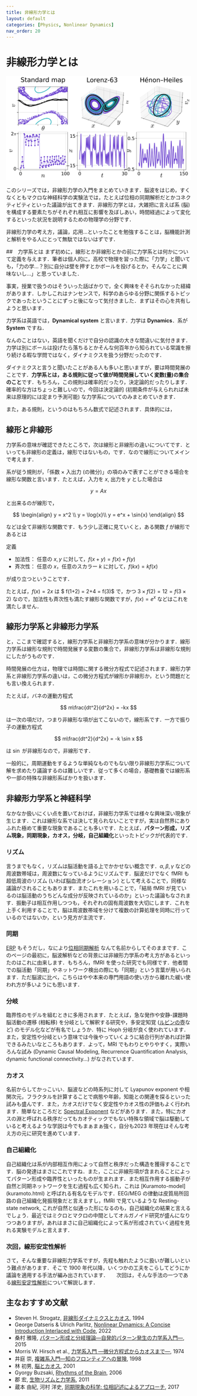 ```yaml
---
title: 非線形力学とは
layout: default
categories: [Physics, Nonlinear Dynamics]
nav_order: 20
---
```


# 非線形力学とは
<center><img src="../figures/1-1.png"></center>

このシリーズでは，非線形力学の入門をまとめていきます．脳波をはじめ，すくなくともマクロな神経科学の実験法では，たとえば位相の同期解析だとかコネクティビティといった議論が出てきます．非線形力学とは，大雑把に言えば系 (脳) を構成する要素たちがそれぞれ相互に影響を及ぼしあい，時間経過によって変化するといった状況を説明するための物理学の分野です．

非線形力学の考え方，議論，応用...といったことを勉強することは，脳機能計測と解析をやる人にとって無駄ではないはずです．

##　力学系とは
まず初めに，線形とか非線形とかの前に力学系とは何かについて定義を与えます．筆者は個人的に，高校で物理を習った際に「力学」と聞いても，「力の学...？別に自分は壁を押すとかボールを投げるとか，そんなことに興味ないし...」と思っていました．

事実，授業で扱うのはそういった話ばかりで，全く興味をそそられなかった経緯があります．しかしこれはナンセンスで，科学のあらゆる分野に関係するトピックであったということにずっと後になって気付きました．まずはその心を共有しようと思います．

力学系は英語では，**Dynamical system** と言います．力学は **Dynamics**．系が **System** ですね．

なんのことはない，英語を聞くだけで自分の認識の大きな間違いに気付きます．力学は別にボールは投げたら落ちるとかそんな何百年から知られている常識を擦り続ける暇な学問ではなく，ダイナミクスを扱う分野だったのです．

ダイナミクスと言うと聞いたことがある人も多いと思いますが，要は時間発展のことです．**力学系とは，ある規則に従って値が時間発展していく変数(量)の集合のこと**です．もちろん，この規則は確率的だったり，決定論的だったりします．確率的な方はちょっと難しいので，今回は決定論的 (初期条件が与えられれば未来は原理的には定まり予測可能) な力学系についてのみまとめていきます．

また，ある規則，というのはもちろん数式で記述されます．具体的には，

## 線形と非線形
力学系の意味が確認できたところで，次は線形と非線形の違いについてです．といっても非線形の定義は，線形ではないもの，です．なので線形についてメインで考えます．

系が従う規則が，「係数 $×$ 入出力 (の微分)」の項のみで表すことができる場合を線形な関数と言います．たとえば，入力を $x$, 出力を $y$ とした場合は

$$
y = Ax
$$

と出来るのが線形で，

$$
\begin{align}
y = x^2 \\
y = \log{x}\\
y = e^x + \sin{x}
\end{align}
$$

などは全て非線形な関数です．もう少し正確に見ていくと，ある関数 $f$ が線形であるとは

<div class="box" markdown="1">
<div class="title">定義</div>

- 加法性： 任意の $x,y$ に対して，$f(x+y) = f(x) + f(y)$
- 斉次性： 任意の $x$，任意のスカラー $k$ に対して，$f(kx) = kf(x)$
</div>

が成り立つということです．

たとえば，$f(x) = 2x$ は $ f(1+2) = 2+4 = f(3)$ で，かつ $3\times f(2) = 12 = f(3\times 2)$ なので，加法性も斉次性も満たす線形な関数ですが，$f(x) = e^x$ などはこれを満たしません．

## 線形力学系と非線形力学系
と，ここまで確認すると，線形力学系と非線形力学系の意味が分かります．線形力学系は線形な規則で時間発展する変数の集合で，非線形力学系は非線形な規則にしたがうものです．

時間発展の仕方は，物理では時間に関する微分方程式で記述されます．線形力学系と非線形力学系の違いは，この微分方程式が線形か非線形か，という問題だとも言い換えられます．

たとえば，バネの運動方程式

$$
m\frac{dt^2}{d^2x} = -kx
$$

は一次の項だけ，つまり非線形な項が出てこないので，線形系です．一方で振り子の運動方程式

$$
m\frac{dt^2}{d^2x} = -k \sin x
$$

は $\sin$ が非線形なので，非線形です．

一般的に，周期運動をするような単純なものでもない限り非線形力学系について解を求めたり議論するのは難しいです．従って多くの場合，基礎教養では線形系や一部の特殊な非線形系ばかりを扱います．




## 非線形力学系と神経科学
なかなか扱いにくい点を置いておけば，非線形力学系では様々な興味深い現象が生じます．これは線形な系では決して見られないことですが，実は自然界にありふれた極めて重要な現象であることも多いです．たとえば，**パターン形成，リズム現象，同期現象，カオス，分岐，自己組織化**といったトピックが代表的です．


### リズム
言うまでもなく，リズムは脳活動を語る上でかかせない概念です．$\alpha, \beta, \gamma$ などの周波数帯域は，周波数になっているようにリズムです．脳波だけでなく fMRI も超低周波のリズム (いわば脳血流オシレーション) として考えることで，同様な議論がされることもあります．またこれを用いることで，「結局 fMRI が見ているのは脳活動のうちどんな成分が反映されているのか」といった議論もなされます．振動子は相互作用しつつも，それぞれの固有周波数を大切にします．これを上手く利用することで，脳は周波数帯域を分けて複数の計算処理を同時に行っているのではないか，という見方が主流です．

### 同期
[ERP](../../Analysis/Methods/erp.html) もそうだし，なにより[位相同期解析](../../Math/Analysis/phase_analysis.thml) なんて名前からしてそのままです．このページの最初に，脳波解析などの背景には非線形力学系の考え方があるといったのはこれに由来します．もちろん，fMRI を使った研究でも同様です．他者間での脳活動「同期」やネットワーク検出の際にも「同期」という言葉が用いられます．ただ脳波に比べ，こちらはやや本来の専門用語の使い方から離れた緩い使われ方が多いようにも思います．

### 分岐
臨界性のモデルを組むときに多用されます．たとえば，急な発作や安静-課題時脳活動の遷移 (相転移) を分岐として解釈する研究や，多安定知覚 ([ルビンの壺](https://ja.wikipedia.org/wiki/%E3%83%AB%E3%83%93%E3%83%B3%E3%81%AE%E5%A3%BA)など) のモデル化などが有名でしょうか．特に Hoph 分岐が良く使われています．また，安定性や分岐という意味では今後やっていくように結合行列があれば計算できるみたいなところもあります．よって，MRI でもわりとやりやすく，実際いろんな試み (Dynamic Causal Modeling, Recurrence Quantification Analysis, dynamic functional connectivity...) がなされています．

### カオス
名前からしてかっこいい．脳波などの時系列に対して Lyapunov exponent や相関次元，フラクタルを計算することで病態や年齢，知能との関連を探るといった試みも盛んです．また，カオスだけでなく安定性やカオス性の評価もよく行われます．簡単なところだと [Spectral Exponent](../../Analysis/Methods/frequency.html#PSD) などがあります．また，特にカオスの淵と呼ばれる秩序だってもカオティックでもない特殊な領域で脳は駆動していると考えるような学説は今でもまぁまぁ強く，自分も2023 年現在はそんな考え方の元に研究を進めています．

### 自己組織化
自己組織化は系が内部相互作用によって自然と秩序だった構造を獲得することです．脳の発達はまさにこれですね．また，ここに非線形項が含まれることによってパターン形成や臨界性といったものが生まれます．また相互作用する振動子が自然と同期ネットワークを生む過程も広く知られ，これは [Kuramoto-model] (kuramoto.html) と呼ばれる有名なモデルです．EEG/MEG の律動は皮質局所回路の自己組織化発振現象だと言えますし，fMRI で見ているような Resting-state network, これが自然と似通った形になるのも，自己組織化の結果と言えるでしょう．最近ではミクロとマクロの中間としてオルガノイド研究が盛んになりつつありますが，あれはまさに自己組織化によって系が形成されていく過程を見れる実験モデルと言えます．

### 次回，線形安定性解析

さて，そんな重要な非線形力学系ですが，先程も触れたように扱いが難しいという難点があります．そこで 1900 年代以降，いくつかの工夫をこらしてどうにか議論を適用する手法が編み出されています．
　
次回は，そんな手法の一つである[線形安定性解析](./1stability.html)について解説します．


## 主なおすすめ文献
- Steven H. Strogatz, [非線形ダイナミクスとカオス](https://amzn.asia/d/a5c49t4), 1994
- George Datseris & Ulrich Parlitz, [Nonlinear Dynamics: A Concise Introduction Interlaced with Code](https://amzn.asia/d/c4zkl1r), 2022
- 桑村 雅隆, [パターン形成と分岐理論―自発的パターン発生の力学系入門―](https://amzn.asia/d/5m93gmX), 2015
- Morris W. Hirsch et al., [力学系入門 ―微分方程式からカオスまで―](https://amzn.asia/d/6k0qMTR), 1974
- 井庭 崇, [複雑系入門―知のフロンティアへの冒険](https://www.nttpub.co.jp/book/detail/4871885607/), 1998
- 林 初男, [脳とカオス](https://amzn.asia/d/5Vm9l8D), 2001
- Gyorgy Buzsaki, [Rhythms of the Brain](https://amzn.asia/d/6tzJvEk), 2006
- 郡 宏, [生物リズムと力学系](https://amzn.asia/d/fjkzTju), 2011
- 蔵本 由紀, 河村 洋史, [同期現象の科学: 位相記述によるアプローチ](https://amzn.asia/d/1osezDu), 2017
